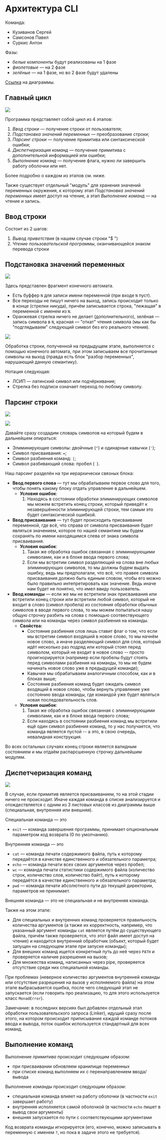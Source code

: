 # Архитектура CLI

Команда:
* Кузиванов Сергей
* Самсонов Павел
* Суркис Антон

Фазы:
* _белые компоненты_ будут реализованы на 1 фазе
* _фиолетовые_ — на 2 фазе
* _зелёные_ — на 1 фазе, но во 2 фазе будут удалены

[Ссылка](https://drive.google.com/file/d/1Nv47i6H_2Y60PWEcxgYel1UN4rp1yos5/view?usp=sharing) на диаграммы.

## Главный цикл

![](./images/main_loop.svg)

Программа представляет собой цикл из 4 этапов:
1. *Ввод строки* — получение строки от пользователя;
2. *Подстановка значений переменных* — преобразование строки;
3. *Парсинг строки* — получение примитива или синтаксической ошибки;
4. *Диспетчеризация команд* — получение примитива с дополнительной информацией или ошибки;
5. *Выполнение команд* — получение флага, нужно ли завершить работу оболочки или нет.

Более подробно о каждом из этапов см. ниже.

Также существует отдельный "модуль" для хранения значений переменных окружения, к которому этап *Подстановка значений переменных*
имеет доступ на чтение, а этап *Выполнение команд* — на чтение и запись.

## Ввод строки

Состоит из 2 шагов:
1. *Вывод приветствия* (в нашем случае строки "$ ")
2. *Чтение пользовательской программы*, оканчивающейся знаком перевода строки

## Подстановка значений переменных

![](./images/variable_substitutor.svg)

Здесь представлен фрагмент конечного автомата.
* Есть буффер `N` для записи имени переменной (при входе `N` пуст).
* Все переходы не пишут ничего на выход, запись происходит только в конце (стрелки никуда), причём записывается строка, "лежащая" в переменной с именем из `N`.
* Оранжевая стрелка ничего не делает (дополнительного), зелёная — запись символа в `N`, красная — "откат" чтения символа (мы как бы "подглядываем" следующий символ без его реального чтения).

![](./images/common_substitutor.svg)

Обработка строки, полученной на предыдущем этапе, выполняется с помощью конечного автомата, при этом записываем все прочитанные символы на выход (правда есть блок "разбор переменных", нарушающий данную семантику).

Нотация следующая:
* ЛСИП — латинский символ или подчёркивание;
* Стрелка без подписи означает переход по любому символу.

## Парсинг строки

![](./images/primitive.svg)

![](./images/parser.svg)

Давайте сразу создадим словарь символов на который будем в дальнейшем опираться:
- Элиминирующие символы: двойчные (`"`) и одинарные кавычки (`'`);
- Символ присваивания: `=`;
- Символ разбиения команд: `|`;
- Символ разбивающий слова: пробел (` `).

Наш парсинг разделён на три иерархически связных блока:
* **Ввод первого слова** — тут мы обрабатываем первое слово для того, чтобы понять какому блоку отдать управление в дальнейшем.
  - **Условия ошибок**:
    1. Находясь в состоянии обработки элиминирующих символов мы можем встретить конец строки, который приведёт к незавершённости элиминирующей строки, тем самым это будет синтаксической ошибкой.
* **Ввод присваивания** — тут будет происходить присваивание переменной, где всё, что справа от символа присваивания будет являться значением, которое по нашей семантике мы будем сохранять по имени находящимся слева от знака символа присваивания.
  - **Условия ошибок**:
    1. Такая же обработка ошибок связанная с элиминирующими символами, как и в блоке ввода первого слова;
    2. Если мы встретим символ разделяющий на слова вне любых элиминирующих символов, то мы должны будем выдать ошибку, ведь мы предполагали, что всё, что правее символа присваивания должно быть единым словом, чтобы его можно было правильно интепретировать как значение. Ведь иначе нам будет не понятно, что имел ввиду пользователь.
* **Ввод команды** — если же мы не встретили знак присваивания или встретили конец строки или встретили любой символ, который не входит в слово (символ пробела) из состояния обработки обычных символов в вводе первого слова, то мы можем попытаться нашу общую строчку разбить на слова с помощью соотвествующего символа или на команды через символ разбиения на команды.
  - **Свойства:**
    - Состояние разбиения слов лишь ставит флаг о том, что если мы встретим символ входяший в новое слово, то мы начнём новое слово, а иначе разделяющий символ для слов, который идёт несколько раз подряд или который стоял перед символом, который не входит в новое слово -- просто проигнорируется (например если пробелы будут стоять перед символами разбиения на команды, то мы не будем начинать новое слово уже в предыдущей команде);
    - Кавычки мы обрабатываем аналогичным способом, как и в блоках выше;
    - Состояние разбиения команд будет ожидать символ входящий в новое слово, чтобы вернуть управление уже состоянию ввода команды, где командой уже будет являться новая последовательность слов.
  - **Условия ошибок**:
    1. Такая же обработка ошибок связанная с элиминирующими символами, как и в блоке ввода первого слова;
    2. Если находясь в состоянии разбиения команд мы встретили ещё один символ разбиения команд, то у нас получается, что команда является пустой -- а это, в свою очередь, невалидная конструкция.

Во всех остальных случаях конец строки является валидным состоянием и мы отдаём распарсшенную строчку дальнейшим модулям.

## Диспетчеризация команд

![](/images/primitive++.svg)

В случае, если примитив является присваиванием, то на этой стадии ничего не происходит. Иначе каждая команда в списке
анализируется и отождествляется с одним из 3 листовых классов из диаграммы выше (специальная, внутренняя или внешняя).

Специальная команда — это
* `exit` — команда завершения программы, принимает опциональным параметром код возврата (0 по умолчанию).

Внутренняя команда — это
* `cat` — команда печати содержимого файла, путь к которому передаётся в качестве единственного и обязательного параметра;
* `echo` — команда печати всех своих аргументов через пробел;
* `wc` — команда печати статистики содержимого файла (количество строк, количество слов, количество байт), путь к которому
передаётся в качестве единственного и обязательного параметра;
* `pwd` — команда печати абсолютного пути до текущей директории, параметров не принимает.

Внешняя команда — это не специальная и не внутренняя команда.

Также на этом этапе:
* Для специальных и внутренних команд проверяется правильность количества аргументов (а также их корректность, например, что указанный аргумент
команды `cat` является путём до существующего файла, причём также проверяется, что этот файл имеет доступ на чтение) и находится внутренний обработчик
(объект, который будет запущен на следующем этапе при запуске команды);
* Для внешних команд ищется конкретный путь до неё через `PATH` и проверяется наличие разрешения на вызов;
* Для множества команд, написанных через pipe, проверяется отсутствие среди них специальной команды.

При проблемах (неверное количество аргументов внутренней команды или отсутствие разрешения на вызов у исполняемого файла) на этом этапе выбрасывается
ошибка, после чего следующий этап не запускается (если говорить про реализацию, то для этого используется класс `MonadError`).

Замечание: в последних версиях был добавлен отдельный этап обработки пользовательского запроса (Linker), идущий сразу после этого, на котором происходит
приписывание каждой команде потоков ввода и вывода, поток ошибок используется стандартный для всех команд.

## Выполнение команд

Выполнение *примитива* происходит следующим образом:
* при присваивании обновляем хранилище переменных
* при списке команд выполняем их с перенаправлением ввода/вывода

Выполнение *команды* происходит следующим образом:
* специальная команда влияет на работу оболочки (в частности `exit` завершает работу)
* внутренняя исполняется самой оболочкой (в частности `echo` пишет в вывод свои аргументы)
* внешняя запускается по пути с соответствующими аргументами

Код возврата команды игнорируется (его, конечно, можно записывать в переменную с именем `?`, но пока в задаче этого не требуется).
